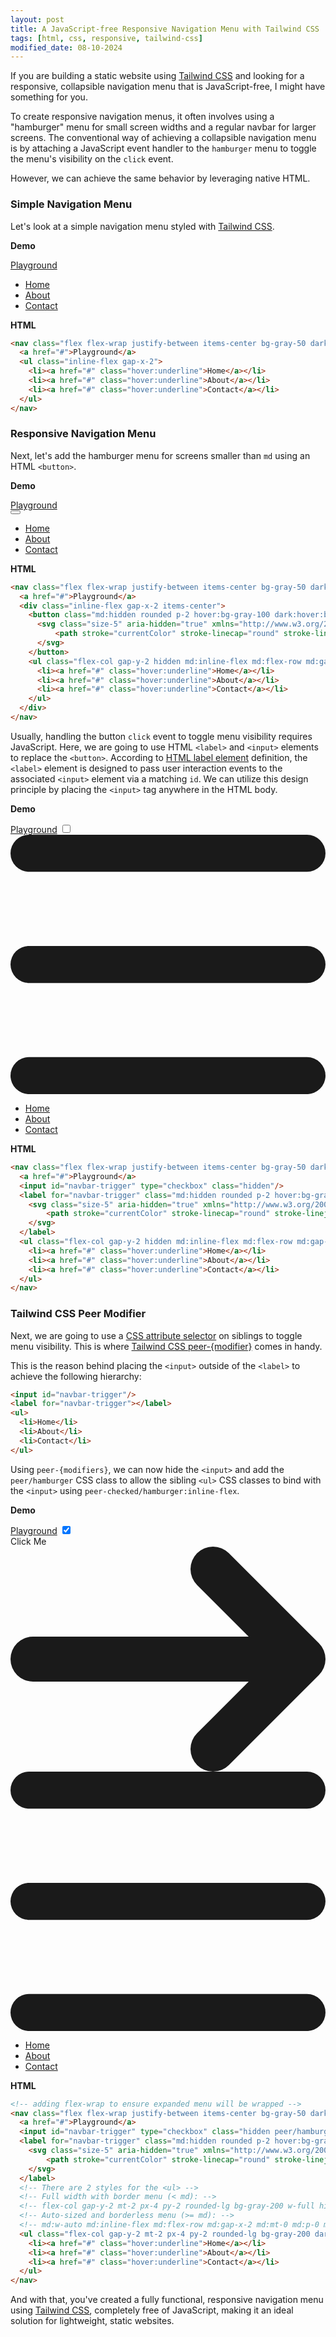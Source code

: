```yaml
---
layout: post
title: A JavaScript-free Responsive Navigation Menu with Tailwind CSS
tags: [html, css, responsive, tailwind-css]
modified_date: 08-10-2024
---
```


If you are building a static website using [Tailwind CSS] and looking for a responsive, collapsible navigation menu that is JavaScript-free, I might have something for you.

To create responsive navigation menus, it often involves using a "hamburger" menu for small screen widths and a regular navbar for larger screens. The conventional way of achieving a collapsible navigation menu is by attaching a JavaScript event handler to the `hamburger` menu to toggle the menu's visibility on the `click` event.

However, we can achieve the same behavior by leveraging native HTML.

### Simple Navigation Menu

Let's look at a simple navigation menu styled with [Tailwind CSS].

**Demo**
<div class="not-prose">
  <nav class="flex flex-wrap justify-between items-center bg-gray-50 dark:bg-gray-800 p-4 border border-2 rounded-lg border-gray-200 dark:border-gray-700">
    <a href="#">Playground</a>
    <ul class="inline-flex gap-x-2">
      <li><a href="#" class="hover:underline">Home</a></li>
      <li><a href="#" class="hover:underline">About</a></li>
      <li><a href="#" class="hover:underline">Contact</a></li>
    </ul>
  </nav>
</div>

**HTML**
```html
<nav class="flex flex-wrap justify-between items-center bg-gray-50 dark:bg-gray-800">
  <a href="#">Playground</a>
  <ul class="inline-flex gap-x-2">
    <li><a href="#" class="hover:underline">Home</a></li>
    <li><a href="#" class="hover:underline">About</a></li>
    <li><a href="#" class="hover:underline">Contact</a></li>
  </ul>
</nav>
```

### Responsive Navigation Menu

Next, let's add the hamburger menu for screens smaller than `md` using an HTML `<button>`.

**Demo**
<div class="not-prose">
  <nav class="flex flex-wrap justify-between items-center bg-gray-50 dark:bg-gray-800 p-4 border border-2 rounded-lg border-gray-200 dark:border-gray-700">
    <a href="#">Playground</a>
    <div class="inline-flex gap-x-2 items-center">
      <button class="rounded p-2 hover:bg-gray-100 dark:hover:bg-gray-700">
        <svg class="size-5" aria-hidden="true" xmlns="http://www.w3.org/2000/svg" fill="none" viewBox="0 0 17 14">
            <path stroke="currentColor" stroke-linecap="round" stroke-linejoin="round" stroke-width="2" d="M1 1h15M1 7h15M1 13h15"/>
        </svg>
      </button>
      <ul class="flex-col gap-y-2 hidden">
        <li><a href="#" class="hover:underline">Home</a></li>
        <li><a href="#" class="hover:underline">About</a></li>
        <li><a href="#" class="hover:underline">Contact</a></li>
      </ul>
    </div>
  </nav>
</div>

**HTML**
```html
<nav class="flex flex-wrap justify-between items-center bg-gray-50 dark:bg-gray-800">
  <a href="#">Playground</a>
  <div class="inline-flex gap-x-2 items-center">
    <button class="md:hidden rounded p-2 hover:bg-gray-100 dark:hover:bg-gray-700">
      <svg class="size-5" aria-hidden="true" xmlns="http://www.w3.org/2000/svg" fill="none" viewBox="0 0 17 14">
          <path stroke="currentColor" stroke-linecap="round" stroke-linejoin="round" stroke-width="2" d="M1 1h15M1 7h15M1 13h15"/>
      </svg>
    </button>
    <ul class="flex-col gap-y-2 hidden md:inline-flex md:flex-row md:gap-x-2">
      <li><a href="#" class="hover:underline">Home</a></li>
      <li><a href="#" class="hover:underline">About</a></li>
      <li><a href="#" class="hover:underline">Contact</a></li>
    </ul>
  </div>
</nav>
```

Usually, handling the button `click` event to toggle menu visibility requires JavaScript. Here, we are going to use HTML `<label>` and `<input>` elements to replace the `<button>`. According to [HTML label element] definition, the `<label>` element is designed to pass user interaction events to the associated `<input>` element via a matching `id`. We can utilize this design principle by placing the `<input>` tag anywhere in the HTML body.

**Demo**
<div class="not-prose">
  <nav class="flex flex-wrap justify-between items-center bg-gray-50 dark:bg-gray-800 p-4 border border-2 rounded-lg border-gray-200 dark:border-gray-700">
    <a href="#">Playground</a>
    <input id="navbar-trigger-1" type="checkbox" class="hidden"/>
    <label for="navbar-trigger-1" class="rounded p-2 hover:bg-gray-100 dark:hover:bg-gray-700">
      <svg class="size-5" aria-hidden="true" xmlns="http://www.w3.org/2000/svg" fill="none" viewBox="0 0 17 14">
          <path stroke="currentColor" stroke-linecap="round" stroke-linejoin="round" stroke-width="2" d="M1 1h15M1 7h15M1 13h15"/>
      </svg>
    </label>
    <ul class="flex-col gap-y-2 hidden">
      <li><a href="#" class="hover:underline">Home</a></li>
      <li><a href="#" class="hover:underline">About</a></li>
      <li><a href="#" class="hover:underline">Contact</a></li>
    </ul>
  </nav>
</div>

**HTML**
```html
<nav class="flex flex-wrap justify-between items-center bg-gray-50 dark:bg-gray-800">
  <a href="#">Playground</a>
  <input id="navbar-trigger" type="checkbox" class="hidden"/>
  <label for="navbar-trigger" class="md:hidden rounded p-2 hover:bg-gray-100 dark:hover:bg-gray-700">
    <svg class="size-5" aria-hidden="true" xmlns="http://www.w3.org/2000/svg" fill="none" viewBox="0 0 17 14">
        <path stroke="currentColor" stroke-linecap="round" stroke-linejoin="round" stroke-width="2" d="M1 1h15M1 7h15M1 13h15"/>
    </svg>
  </label>
  <ul class="flex-col gap-y-2 hidden md:inline-flex md:flex-row md:gap-x-2">
    <li><a href="#" class="hover:underline">Home</a></li>
    <li><a href="#" class="hover:underline">About</a></li>
    <li><a href="#" class="hover:underline">Contact</a></li>
  </ul>
</nav>
```

### Tailwind CSS Peer Modifier

Next, we are going to use a [CSS attribute selector] on siblings to toggle menu visibility. This is where [Tailwind CSS peer-{modifier}] comes in handy.

This is the reason behind placing the `<input>` outside of the `<label>` to achieve the following hierarchy:
```html
<input id="navbar-trigger"/>
<label for="navbar-trigger"></label>
<ul>
  <li>Home</li>
  <li>About</li>
  <li>Contact</li>
</ul>
```

Using `peer-{modifiers}`, we can now hide the `<input>` and add the `peer/hamburger` CSS class to allow the sibling `<ul>` CSS classes to bind with the `<input>` using `peer-checked/hamburger:inline-flex`.

**Demo**
<div class="not-prose">
  <nav class="flex flex-wrap justify-between items-center bg-gray-50 dark:bg-gray-800 p-4 border border-2 rounded-lg border-gray-200 dark:border-gray-700">
    <a href="#">Playground</a>
    <input id="navbar-trigger" type="checkbox" checked class="hidden peer/hamburger"/>
    <div class="inline-flex items-center gap-x-4">
      <div class="inline-flex items-center font-semibold text-cyan-600 dark:text-cyan-400">
        Click Me
        <svg class="rtl:rotate-180 size-4 ms-2" xmlns="http://www.w3.org/2000/svg" fill="none" viewBox="0 0 14 10">
          <path stroke="currentColor" stroke-linecap="round" stroke-linejoin="round" stroke-width="2" d="M1 5h12m0 0L9 1m4 4L9 9"/>
        </svg>
      </div>
      <label for="navbar-trigger" class="rounded p-2 hover:bg-gray-100 dark:hover:bg-gray-700">
        <svg class="size-5" aria-hidden="true" xmlns="http://www.w3.org/2000/svg" fill="none" viewBox="0 0 17 14">
          <path stroke="currentColor" stroke-linecap="round" stroke-linejoin="round" stroke-width="2" d="M1 1h15M1 7h15M1 13h15"/>
        </svg>
      </label>
    </div>
    <ul class="flex-col gap-y-2 mt-2 px-4 py-2 rounded-lg bg-gray-200 dark:bg-gray-700 w-full hidden peer-checked/hamburger:inline-flex">
      <li><a href="#" class="hover:underline">Home</a></li>
      <li><a href="#" class="hover:underline">About</a></li>
      <li><a href="#" class="hover:underline">Contact</a></li>
    </ul>
  </nav>
</div>

**HTML**
```html
<!-- adding flex-wrap to ensure expanded menu will be wrapped -->
<nav class="flex flex-wrap justify-between items-center bg-gray-50 dark:bg-gray-800">
  <a href="#">Playground</a>
  <input id="navbar-trigger" type="checkbox" class="hidden peer/hamburger"/>
  <label for="navbar-trigger" class="md:hidden rounded p-2 hover:bg-gray-100 dark:hover:bg-gray-700">
    <svg class="size-5" aria-hidden="true" xmlns="http://www.w3.org/2000/svg" fill="none" viewBox="0 0 17 14">
        <path stroke="currentColor" stroke-linecap="round" stroke-linejoin="round" stroke-width="2" d="M1 1h15M1 7h15M1 13h15"/>
    </svg>
  </label>
  <!-- There are 2 styles for the <ul> -->
  <!-- Full width with border menu (< md): -->
  <!-- flex-col gap-y-2 mt-2 px-4 py-2 rounded-lg bg-gray-200 w-full hidden peer-checked/hamburger:inline-flex -->
  <!-- Auto-sized and borderless menu (>= md): -->
  <!-- md:w-auto md:inline-flex md:flex-row md:gap-x-2 md:mt-0 md:p-0 md:rounded-none md:bg-transparent -->
  <ul class="flex-col gap-y-2 mt-2 px-4 py-2 rounded-lg bg-gray-200 dark:bg-gray-700 w-full hidden peer-checked/hamburger:inline-flex md:w-auto md:inline-flex md:flex-row md:gap-x-2 md:mt-0 md:p-0 md:rounded-none md:bg-transparent">
    <li><a href="#" class="hover:underline">Home</a></li>
    <li><a href="#" class="hover:underline">About</a></li>
    <li><a href="#" class="hover:underline">Contact</a></li>
  </ul>
</nav>
```

And with that, you've created a fully functional, responsive navigation menu using [Tailwind CSS], completely free of JavaScript, making it an ideal solution for lightweight, static websites.

[HTML label element]: https://developer.mozilla.org/en-US/docs/Web/HTML/Element/label
[CSS attribute selector]: https://developer.mozilla.org/en-US/docs/Web/CSS/Attribute_selectors
[Tailwind CSS]: https://tailwindcss.com
[Tailwind CSS peer-{modifier}]: https://tailwindcss.com/docs/hover-focus-and-other-states#styling-based-on-sibling-state